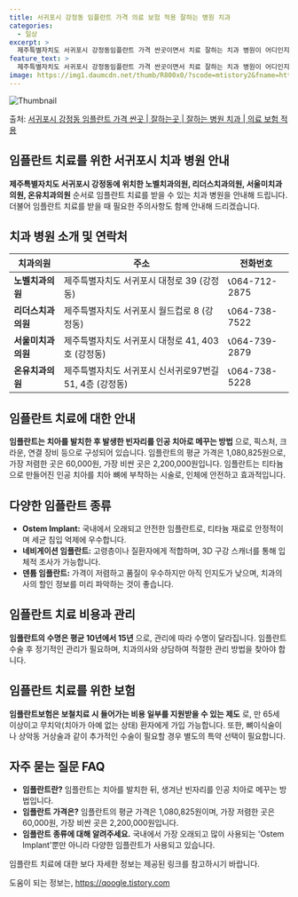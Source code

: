 ```yaml
---
title: 서귀포시 강정동 임플란트 가격 의료 보험 적용 잘하는 병원 치과
categories:
  - 일상
excerpt: >
  제주특별자치도 서귀포시 강정동임플란트 가격 싼곳이면서 치료 잘하는 치과 병원이 어디인지 알아보도록 하겠습니다. 제주특별자치도 서귀포시 강정동에 위치한 노벨치과의원 리더스치과의원 서울미치과의원 온유치과의원 순서대로 안내 드리며, 임플란트 치료시 신경써야 할 부분 또한 같이 공유 드리겠습니다.2024년 임플란트 가격 살펴보기 👈 클릭임플란트 평균 가격노벨치과의원표 내에 있는 전화 번호를 클릭 하시면 노벨치과의원로 바로 전화 연결 됩니다.분류주소전화번호치과의원제주특별자치도 서귀포시 대청로 39 (강정동)📞064-712-2875로 전화하기노벨치과의원 위치 확인하기 👈 클릭요일운영시간월요일09:30~18:30화요일09:30~18:30수요일09:30~18:30목요일09:30~18:..
feature_text: >
  제주특별자치도 서귀포시 강정동임플란트 가격 싼곳이면서 치료 잘하는 치과 병원이 어디인지 알아보도록 하겠습니다. 제주특별자치도 서귀포시 강정동에 위치한 노벨치과의원 리더스치과의원 서울미치과의원 온유치과의원 순서대로 안내 드리며, 임플란트 치료시 신경써야 할 부분 또한 같이 공유 드리겠습니다.2024년 임플란트 가격 살펴보기 👈 클릭임플란트 평균 가격노벨치과의원표 내에 있는 전화 번호를 클릭 하시면 노벨치과의원로 바로 전화 연결 됩니다.분류주소전화번호치과의원제주특별자치도 서귀포시 대청로 39 (강정동)📞064-712-2875로 전화하기노벨치과의원 위치 확인하기 👈 클릭요일운영시간월요일09:30~18:30화요일09:30~18:30수요일09:30~18:30목요일09:30~18:..
image: https://img1.daumcdn.net/thumb/R800x0/?scode=mtistory2&fname=https%3A%2F%2Fblog.kakaocdn.net%2Fdn%2FeqcSNE%2FbtsG0v46NXy%2FiJ7NZYElvfNFUyC0zYKXL0%2Fimg.webp
---
```


![Thumbnail](https://img1.daumcdn.net/thumb/R800x0/?scode=mtistory2&fname=https%3A%2F%2Fblog.kakaocdn.net%2Fdn%2FeqcSNE%2FbtsG0v46NXy%2FiJ7NZYElvfNFUyC0zYKXL0%2Fimg.webp)

<p>출처: <a href="https://qoogle.tistory.com/7073" rel="dofollow">서귀포시 강정동 임플란트 가격 싼곳 | 잘하는곳 | 잘하는 병원 치과 | 의료 보험 적용</a> </p>

## 임플란트 치료를 위한 서귀포시 치과 병원 안내



**제주특별자치도 서귀포시 강정동에 위치한 노벨치과의원, 리더스치과의원, 서울미치과의원, 온유치과의원** 순서로 임플란트 치료를 받을 수
있는 치과 병원을 안내해 드립니다. 더불어 임플란트 치료를 받을 때 필요한 주의사항도 함께 안내해 드리겠습니다.

## 치과 병원 소개 및 연락처



**치과의원** | **주소** | **전화번호**  
---|---|---  
**노벨치과의원** | 제주특별자치도 서귀포시 대청로 39 (강정동) | 📞064-712-2875  
**리더스치과의원** | 제주특별자치도 서귀포시 월드컵로 8 (강정동) | 📞064-738-7522  
**서울미치과의원** | 제주특별자치도 서귀포시 대청로 41, 403호 (강정동) | 📞064-739-2879  
**온유치과의원** | 제주특별자치도 서귀포시 신서귀로97번길 51, 4층 (강정동) | 📞064-738-5228  
  


## 임플란트 치료에 대한 안내



**임플란트는 치아를 발치한 후 발생한 빈자리를 인공 치아로 메꾸는 방법** 으로, 픽스처, 크라운, 연결 장비 등으로 구성되어 있습니다.
임플란트의 평균 가격은 1,080,825원으로, 가장 저렴한 곳은 60,000원, 가장 비싼 곳은 2,200,000원입니다. 임플란트는
티타늄으로 만들어진 인공 치아를 치아 뼈에 부착하는 시술로, 인체에 안전하고 효과적입니다.

## 다양한 임플란트 종류



  * **Ostem Implant:** 국내에서 오래되고 안전한 임플란트로, 티타늄 재료로 안정적이며 세균 침입 억제에 우수합니다.
  * **네비게이션 임플란트:** 고령층이나 질환자에게 적합하며, 3D 구강 스캐너를 통해 입체적 조사가 가능합니다.
  * **덴튬 임플란트:** 가격이 저렴하고 품질이 우수하지만 아직 인지도가 낮으며, 치과의사의 할인 정보를 미리 파악하는 것이 좋습니다.



## 임플란트 치료 비용과 관리



**임플란트의 수명은 평균 10년에서 15년** 으로, 관리에 따라 수명이 달라집니다. 임플란트 수술 후 정기적인 관리가 필요하며,
치과의사와 상담하여 적절한 관리 방법을 찾아야 합니다.

## 임플란트 치료를 위한 보험



**임플란트보험은 보철치료 시 들어가는 비용 일부를 지원받을 수 있는 제도** 로, 만 65세 이상이고 무치악(치아가 아예 없는 상태)
환자에게 가입 가능합니다. 또한, 뼈이식술이나 상악동 거상술과 같이 추가적인 수술이 필요할 경우 별도의 특약 선택이 필요합니다.

## 자주 묻는 질문 FAQ



  * **임플란트란?** 임플란트는 치아를 발치한 뒤, 생겨난 빈자리를 인공 치아로 메꾸는 방법입니다.
  * **임플란트 가격은?** 임플란트의 평균 가격은 1,080,825원이며, 가장 저렴한 곳은 60,000원, 가장 비싼 곳은 2,200,000원입니다.
  * **임플란트 종류에 대해 알려주세요.** 국내에서 가장 오래되고 많이 사용되는 'Ostem Implant'뿐만 아니라 다양한 임플란트가 사용되고 있습니다.



임플란트 치료에 대한 보다 자세한 정보는 제공된 링크를 참고하시기 바랍니다.





 

도움이 되는 정보는, <a href="https://qoogle.tistory.com" rel="dofollow">https://qoogle.tistory.com</a>


